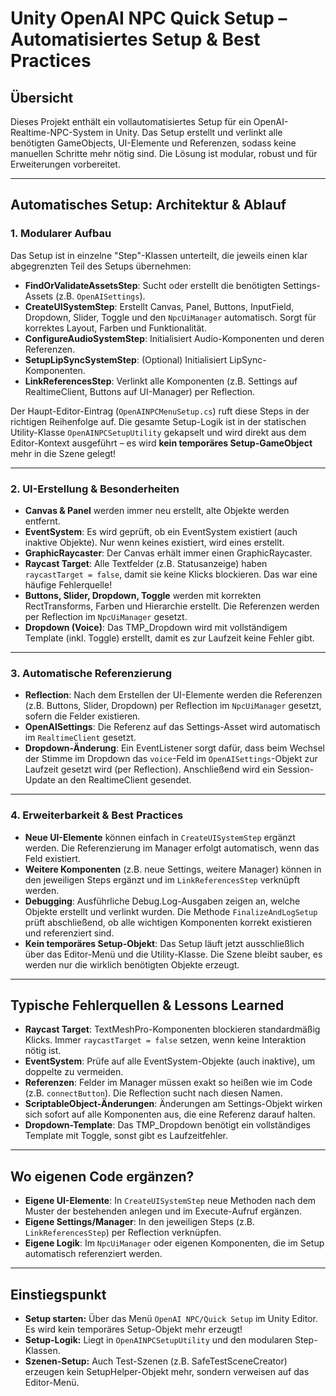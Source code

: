 # Unity OpenAI NPC Quick Setup – Automatisiertes Setup & Best Practices

## Übersicht
Dieses Projekt enthält ein vollautomatisiertes Setup für ein OpenAI-Realtime-NPC-System in Unity. Das Setup erstellt und verlinkt alle benötigten GameObjects, UI-Elemente und Referenzen, sodass keine manuellen Schritte mehr nötig sind. Die Lösung ist modular, robust und für Erweiterungen vorbereitet.

---

## Automatisches Setup: Architektur & Ablauf

### 1. Modularer Aufbau
Das Setup ist in einzelne "Step"-Klassen unterteilt, die jeweils einen klar abgegrenzten Teil des Setups übernehmen:

- **FindOrValidateAssetsStep**: Sucht oder erstellt die benötigten Settings-Assets (z.B. `OpenAISettings`).
- **CreateUISystemStep**: Erstellt Canvas, Panel, Buttons, InputField, Dropdown, Slider, Toggle und den `NpcUiManager` automatisch. Sorgt für korrektes Layout, Farben und Funktionalität.
- **ConfigureAudioSystemStep**: Initialisiert Audio-Komponenten und deren Referenzen.
- **SetupLipSyncSystemStep**: (Optional) Initialisiert LipSync-Komponenten.
- **LinkReferencesStep**: Verlinkt alle Komponenten (z.B. Settings auf RealtimeClient, Buttons auf UI-Manager) per Reflection.

Der Haupt-Editor-Eintrag (`OpenAINPCMenuSetup.cs`) ruft diese Steps in der richtigen Reihenfolge auf. Die gesamte Setup-Logik ist in der statischen Utility-Klasse `OpenAINPCSetupUtility` gekapselt und wird direkt aus dem Editor-Kontext ausgeführt – es wird **kein temporäres Setup-GameObject** mehr in die Szene gelegt!

---

### 2. UI-Erstellung & Besonderheiten
- **Canvas & Panel** werden immer neu erstellt, alte Objekte werden entfernt.
- **EventSystem**: Es wird geprüft, ob ein EventSystem existiert (auch inaktive Objekte). Nur wenn keines existiert, wird eines erstellt.
- **GraphicRaycaster**: Der Canvas erhält immer einen GraphicRaycaster.
- **Raycast Target**: Alle Textfelder (z.B. Statusanzeige) haben `raycastTarget = false`, damit sie keine Klicks blockieren. Das war eine häufige Fehlerquelle!
- **Buttons, Slider, Dropdown, Toggle** werden mit korrekten RectTransforms, Farben und Hierarchie erstellt. Die Referenzen werden per Reflection im `NpcUiManager` gesetzt.
- **Dropdown (Voice)**: Das TMP_Dropdown wird mit vollständigem Template (inkl. Toggle) erstellt, damit es zur Laufzeit keine Fehler gibt.

---

### 3. Automatische Referenzierung
- **Reflection**: Nach dem Erstellen der UI-Elemente werden die Referenzen (z.B. Buttons, Slider, Dropdown) per Reflection im `NpcUiManager` gesetzt, sofern die Felder existieren.
- **OpenAISettings**: Die Referenz auf das Settings-Asset wird automatisch im `RealtimeClient` gesetzt.
- **Dropdown-Änderung**: Ein EventListener sorgt dafür, dass beim Wechsel der Stimme im Dropdown das `voice`-Feld im `OpenAISettings`-Objekt zur Laufzeit gesetzt wird (per Reflection). Anschließend wird ein Session-Update an den RealtimeClient gesendet.

---

### 4. Erweiterbarkeit & Best Practices
- **Neue UI-Elemente** können einfach in `CreateUISystemStep` ergänzt werden. Die Referenzierung im Manager erfolgt automatisch, wenn das Feld existiert.
- **Weitere Komponenten** (z.B. neue Settings, weitere Manager) können in den jeweiligen Steps ergänzt und im `LinkReferencesStep` verknüpft werden.
- **Debugging**: Ausführliche Debug.Log-Ausgaben zeigen an, welche Objekte erstellt und verlinkt wurden. Die Methode `FinalizeAndLogSetup` prüft abschließend, ob alle wichtigen Komponenten korrekt existieren und referenziert sind.
- **Kein temporäres Setup-Objekt**: Das Setup läuft jetzt ausschließlich über das Editor-Menü und die Utility-Klasse. Die Szene bleibt sauber, es werden nur die wirklich benötigten Objekte erzeugt.

---

## Typische Fehlerquellen & Lessons Learned
- **Raycast Target**: TextMeshPro-Komponenten blockieren standardmäßig Klicks. Immer `raycastTarget = false` setzen, wenn keine Interaktion nötig ist.
- **EventSystem**: Prüfe auf alle EventSystem-Objekte (auch inaktive), um doppelte zu vermeiden.
- **Referenzen**: Felder im Manager müssen exakt so heißen wie im Code (z.B. `connectButton`). Die Reflection sucht nach diesen Namen.
- **ScriptableObject-Änderungen**: Änderungen am Settings-Objekt wirken sich sofort auf alle Komponenten aus, die eine Referenz darauf halten.
- **Dropdown-Template**: Das TMP_Dropdown benötigt ein vollständiges Template mit Toggle, sonst gibt es Laufzeitfehler.

---

## Wo eigenen Code ergänzen?
- **Eigene UI-Elemente**: In `CreateUISystemStep` neue Methoden nach dem Muster der bestehenden anlegen und im Execute-Aufruf ergänzen.
- **Eigene Settings/Manager**: In den jeweiligen Steps (z.B. `LinkReferencesStep`) per Reflection verknüpfen.
- **Eigene Logik**: Im `NpcUiManager` oder eigenen Komponenten, die im Setup automatisch referenziert werden.

---

## Einstiegspunkt
- **Setup starten:** Über das Menü `OpenAI NPC/Quick Setup` im Unity Editor. Es wird kein temporäres Setup-Objekt mehr erzeugt!
- **Setup-Logik:** Liegt in `OpenAINPCSetupUtility` und den modularen Step-Klassen.
- **Szenen-Setup:** Auch Test-Szenen (z.B. SafeTestSceneCreator) erzeugen kein SetupHelper-Objekt mehr, sondern verweisen auf das Editor-Menü.
